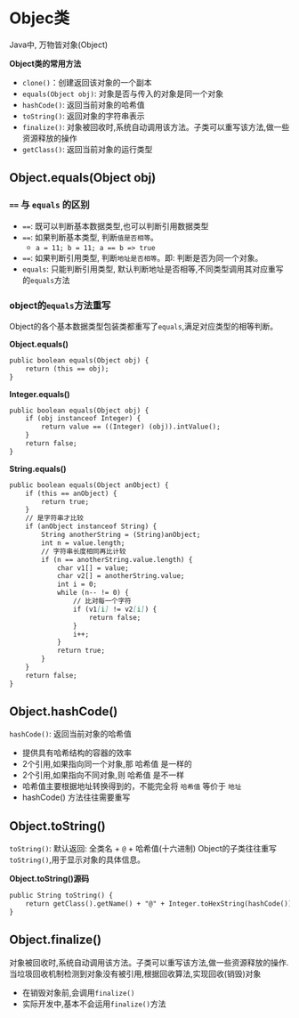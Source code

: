 # Objec类
Java中, 万物皆对象(Object)

**Object类的常用方法**
- `clone()`：创建返回该对象的一个副本
- `equals(Object obj)`: 对象是否与传入的对象是同一个对象
- `hashCode()`: 返回当前对象的哈希值
- `toString()`: 返回对象的字符串表示
- `finalize()`: 对象被回收时,系统自动调用该方法。子类可以重写该方法,做一些资源释放的操作
- `getClass()`: 返回当前对象的运行类型



## Object.equals(Object obj)

### `==` 与 `equals` 的区别
- `==`: 既可以判断基本数据类型,也可以判断引用数据类型
- `==`: 如果判断基本类型, 判断`值是否相等`。
  - `a = 11; b = 11; a == b => true`
- `==`: 如果判断引用类型, 判断`地址是否相等`。即: 判断是否为同一个对象。
- `equals`: 只能判断引用类型, 默认判断地址是否相等,不同类型调用其对应重写的`equals`方法


### object的`equals`方法重写
Object的各个基本数据类型包装类都重写了`equals`,满足对应类型的相等判断。

**Object.equals()**
```markdown
public boolean equals(Object obj) {
    return (this == obj);
}
```

**Integer.equals()**
```markdown
public boolean equals(Object obj) {
    if (obj instanceof Integer) {
        return value == ((Integer) (obj)).intValue();
    }
    return false;
}
```

**String.equals()**
```markdown
public boolean equals(Object anObject) {
    if (this == anObject) {
        return true;
    }
    // 是字符串才比较
    if (anObject instanceof String) {
        String anotherString = (String)anObject;
        int n = value.length;
        // 字符串长度相同再比计较
        if (n == anotherString.value.length) {
            char v1[] = value;
            char v2[] = anotherString.value;
            int i = 0;
            while (n-- != 0) {
                // 比对每一个字符
                if (v1[i] != v2[i]) {
                    return false;
                }
                i++;
            }
            return true;
        }
    }
    return false;
}
```



## Object.hashCode()
`hashCode()`: 返回当前对象的哈希值
- 提供具有哈希结构的容器的效率
- 2个引用,如果指向同一个对象,那 哈希值 是一样的
- 2个引用,如果指向不同对象,则 哈希值 是不一样
- 哈希值主要根据地址转换得到的，不能完全将 `哈希值` 等价于 `地址`
- hashCode() 方法往往需要重写




## Object.toString()
`toString()`: 默认返回: 全类名 + `@` + 哈希值(十六进制)
Object的子类往往重写`toString()`,用于显示对象的具体信息。

**Object.toString()源码**
```markdown
public String toString() {
    return getClass().getName() + "@" + Integer.toHexString(hashCode());
}
```



## Object.finalize()
对象被回收时,系统自动调用该方法。子类可以重写该方法,做一些资源释放的操作.
当垃圾回收机制检测到对象没有被引用,根据回收算法,实现回收(销毁)对象
  - 在销毁对象前,会调用`finalize()`
  - 实际开发中,基本不会运用`finalize()`方法
